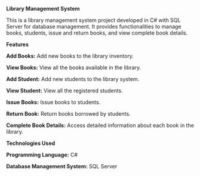 **Library Management System**

This is a library management system project developed in C# with SQL Server for database management. It provides functionalities to manage books, students, issue and return books, and view complete book details.

**Features**

**Add Books:** Add new books to the library inventory.

**View Books:** View all the books available in the library.

**Add Student:** Add new students to the library system.

**View Student:** View all the registered students.

**Issue Books:** Issue books to students.

**Return Book:** Return books borrowed by students.

**Complete Book Details:** Access detailed information about each book in the library.

**Technologies Used**

**Programming Language:** C#

**Database Management System:** SQL Server
